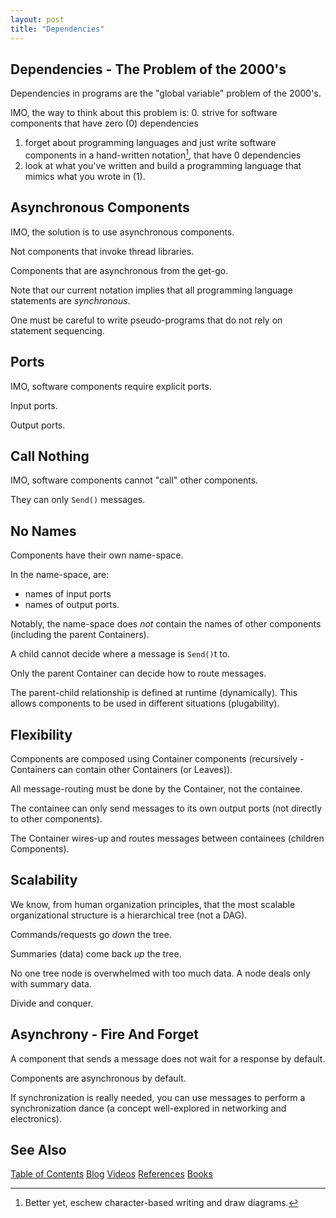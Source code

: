 ```yaml
---
layout: post
title: "Dependencies"
---
```

## Dependencies - The Problem of the 2000's
Dependencies in programs are the "global variable" problem of the 2000's.

IMO, the way to think about this problem is:
0. strive for software components that have zero (0) dependencies
1. forget about programming languages and just write software components in a hand-written notation[^diag], that have 0 dependencies
2. look at what you've written and build a programming language that mimics what you wrote in (1).

[^diag]: Better yet, eschew character-based writing and draw diagrams.

## Asynchronous Components

IMO, the solution is to use asynchronous components.

Not components that invoke thread libraries.  

Components that are asynchronous from the get-go.

Note that our current notation implies that all programming language statements are *synchronous*.

One must be careful to write pseudo-programs that do not rely on statement sequencing.

## Ports

IMO, software components require explicit ports.

Input ports.

Output ports.

## Call Nothing

IMO, software components cannot "call" other components.

They can only `Send()` messages.

## No Names

Components have their own name-space.

In the name-space, are:
- names of input ports
- names of output ports.

Notably, the name-space does *not* contain the names of other components (including the parent Containers).

A child cannot decide where a message is `Send()`t to.

Only the parent Container can decide how to route messages.

The parent-child relationship is defined at runtime (dynamically).  This allows components to be used in different situations (plugability).

## Flexibility
Components are composed using Container components (recursively - Containers can contain other Containers (or Leaves)).

All message-routing must be done by the Container, not the containee.

The containee can only send messages to its own output ports (not directly to other components).

The Container wires-up and routes messages between containees (children Components).

## Scalability

We know, from human organization principles, that the most scalable organizational structure is a hierarchical tree (not a DAG).

Commands/requests go *down* the tree.

Summaries (data) come back *up* the tree.

No one tree node is overwhelmed with too much data.  A node deals only with summary data.  

Divide and conquer.

## Asynchrony - Fire And Forget

A component that sends a message does not wait for a response by default.

Components are asynchronous by default.

If synchronization is really needed, you can use messages to perform a synchronization dance (a concept well-explored in networking and electronics).

## See Also

[Table of Contents](https://guitarvydas.github.io/2021/12/10/Table-of-Contents-Dec-01-2021.html)
[Blog](https://guitarvydas.github.io)
[Videos](https://www.youtube.com/channel/UC9EJr0nKHwadbHUtc5zHdmQ/videos)
[References](https://guitarvydas.github.io/2021/01/14/References.html)
[Books](https://leanpub.com/u/paul-tarvydas.html)

<script src="https://utteranc.es/client.js" 
        repo="guitarvydas/guitarvydas.github.io" 
        issue-term="pathname" 
        theme="github-light" 
        crossorigin="anonymous" > 
</script> 